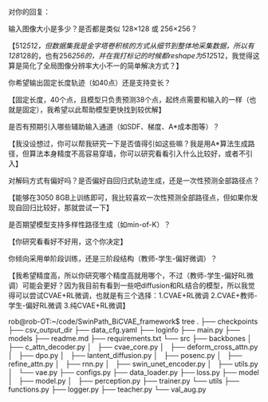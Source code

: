 对你的回复：

输入图像大小是多少？是否都是类似 128×128 或 256×256？

【512*512，但数据集我是金字塔卷积核的方式从细节到整体地采集数据，所以有128*128的，也有256*256的，并在我打标记的时候都reshape为512*512，我觉得这算是简化了全局图像分辨率大小不一的简单解决方式？】

你希望输出固定长度轨迹（如40点）还是支持变长？

【固定长度，40个点，且模型只负责预测38个点，起终点需要和输入的一样（也就是固定），我希望以此帮助模型更快找到较优解】

是否有预期引入哪些辅助输入通道（如SDF、梯度、A*成本图等）？

【我没设想过，你可以帮我研究一下是否值得引如这些嘛？我是用A*算法生成路径，但算法本身精度不高容易穿墙，你可以研究看看引入什么比较好，或者不引入】

对解码方式有偏好吗？是否偏好自回归式轨迹生成，还是一次性预测全部路径点？

【能够在3050 8GB上训练即可，我比较喜欢一次性预测全部路径点，但如果你发现自回归比较好，那就尝试一下】

是否期望模型支持多样性路径生成（如min-of-K）？

【你研究看看好不好用，这个你决定】

你倾向采用单阶段训练，还是三阶段结构（教师-学生-偏好微调）？

【我希望精度高，所以你研究哪个精度高就用哪个，不过（教师-学生-偏好RL微调）可能会更好？因为我目前有看到一些吧diffusion和RL结合的模型，所以我觉得可以尝试CVAE+RL微调，也就是有三个选择：1.CVAE+RL微调 2.CVAE+教师-学生-偏好RL微调 3.纯CVAE+RL微调】

rob@rob-OT:~/code/SwinPath_BiCVAE_framework$ tree
.
├── checkpoints
├── csv_output_dir
├── data_cfg.yaml
├── loginfo
├── main.py
├── models
├── readme.md
├── requirements.txt
└── src
    ├── backbones
    │   ├── c_attn_decoder.py
    │   ├── cvae_core.py
    │   ├── deform_cross_attn.py
    │   ├── dpo.py
    │   ├── lantent_diffusion.py
    │   ├── posenc.py
    │   ├── refine_attn.py
    │   ├── rnn.py
    │   ├── swin_unet_encoder.py
    │   ├── utils.py
    │   └── vae.py
    ├── configs.py
    ├── data_loader.py
    ├── loss.py
    ├── model
    │   ├── model.py
    │   ├── perception.py
    ├── trainer.py
    └── utils
        ├── functions.py
        ├── logger.py
        ├── teacher.py
        └── val_aug.py

